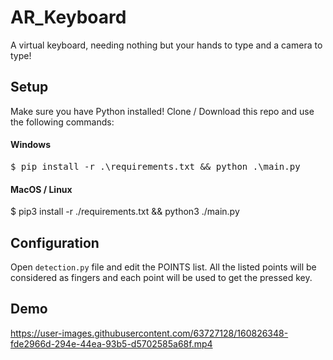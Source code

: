 # AR_Keyboard
A virtual keyboard, needing nothing but your hands to type and a camera to type!


## Setup

Make sure you have Python installed!
Clone / Download this repo and use the following commands:

#### Windows
<pre>$ pip install -r .\requirements.txt && python .\main.py</pre>

#### MacOS / Linux
<pew>$ pip3 install -r ./requirements.txt && python3 ./main.py</pre>


## Configuration

Open <code>detection.py</code> file and edit the POINTS list. 
All the listed points will be considered as fingers and each point will be used to get the pressed key.

## Demo

https://user-images.githubusercontent.com/63727128/160826348-fde2966d-294e-44ea-93b5-d5702585a68f.mp4
